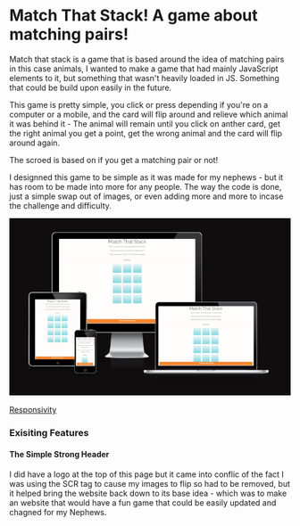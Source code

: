 #  Match That Stack! A game about matching pairs! 

Match that stack is a game that is based around the idea of matching pairs in this case animals, I wanted to make a game that had mainly JavaScript elements to it, but something that wasn't heavily loaded in JS. Something that could be build upon easily in the future.

This game is pretty simple, you click or press depending if you're on a computer or a mobile, and the card will flip around and relieve which animal it was behind it - The animal will remain until you click on anther card, get the right animal you get a point, get the wrong animal and the card will flip around again.

The scroed is based on if you get a matching pair or not! 

I designned this game to be simple as it was made for my nephews - but it has room to be made into more for any people. The way the code is done, just a simple swap out of images, or even adding more and more to incase the challenge and difficulty.

![amiresponsive-screenshot](assets/images/ReadmeImg/Layout.PNG)

[Responsivity](https://ui.dev/amiresponsive?url=https://synnott3.github.io/MatchThatStack/)

### Exisiting Features

#### The Simple Strong Header 

I did have a logo at the top of this page but it came into conflic of the fact I was using the SCR tag to cause my images to flip so had to be removed, but it helped bring the website back down to its base idea - which was to make an website that would have a fun game that could be easily updated and chagned for my  Nephews. 

